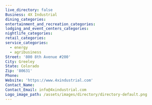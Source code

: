 ```yaml
---
live_directory: false
Business: 4X Industrial
dining_categories:
entertainment_and_recreation_categories:
lodging_and_event_centers_categories:
nightlife_categories:
retail_categories:
service_categories:
  - energy
  - agribusiness
Street: '800 8th Avenue #200'
City: Greeley
State: Colorado
Zip: '80631'
Phone:
Website: 'https://www.4xindustrial.com'
Contact_Name:
Contact_Email: info@4xindustrial.com
Logo_image_path: /assets/images/directory/directory-default.png
---
```


